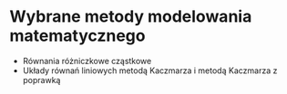 # Wybrane metody modelowania matematycznego

+ Równania różniczkowe cząstkowe
+ Układy równań liniowych metodą Kaczmarza i metodą Kaczmarza z poprawką
